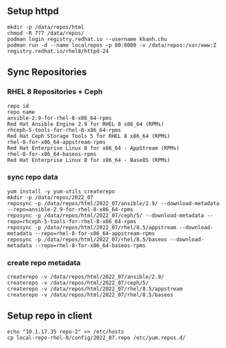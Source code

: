 ## Setup httpd
    mkdir -p /data/repos/html
    chmod -R 777 /data/repos/
    podman login registry.redhat.io --username khanh.chu
    podman run -d --name localrepos -p 80:8080 -v /data/repos:/var/www:Z registry.redhat.io/rhel8/httpd-24

##	Sync Repositories
### RHEL 8 Repositories + Ceph

    repo id                                                                             repo name
    ansible-2.9-for-rhel-8-x86_64-rpms                                                  Red Hat Ansible Engine 2.9 for RHEL 8 x86_64 (RPMs)
    rhceph-5-tools-for-rhel-8-x86_64-rpms                                               Red Hat Ceph Storage Tools 5 for RHEL 8 x86_64 (RPMs)
    rhel-8-for-x86_64-appstream-rpms                                                    Red Hat Enterprise Linux 8 for x86_64 - AppStream (RPMs)
    rhel-8-for-x86_64-baseos-rpms                                                       Red Hat Enterprise Linux 8 for x86_64 - BaseOS (RPMs)

### sync repo data

    yum install -y yum-utils createrepo
    mkdir -p /data/repos/2022_07
    reposync -p /data/repos/html/2022_07/ansible/2.9/ --download-metadata --repo=ansible-2.9-for-rhel-8-x86_64-rpms
    reposync -p /data/repos/html/2022_07/ceph/5/ --download-metadata --repo=rhceph-5-tools-for-rhel-8-x86_64-rpms 
    reposync -p /data/repos/html/2022_07/rhel/8.5/appstream --download-metadata --repo=rhel-8-for-x86_64-appstream-rpms  
    reposync -p /data/repos/html/2022_07/rhel/8.5/baseos --download-metadata --repo=rhel-8-for-x86_64-baseos-rpms

                                                                      

### create repo metadata
    createrepo -v /data/repos/html/2022_07/ansible/2.9/
    createrepo -v /data/repos/html/2022_07/ceph/5/
    createrepo -v /data/repos/html/2022_07/rhel/8.5/appstream 
    createrepo -v /data/repos/html/2022_07/rhel/8.5/baseos 



## Setup repo in client
    echo "10.1.17.35 repo-2" >> /etc/hosts
    cp local-repo-rhel-8/config/2022_07.repo /etc/yum.repos.d/